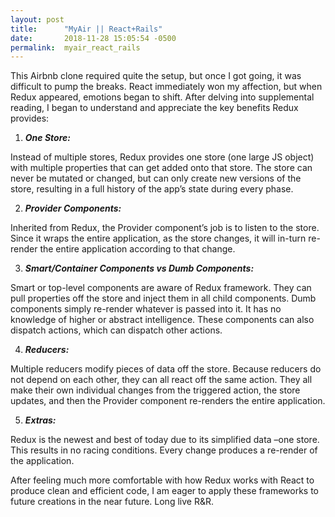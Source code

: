```yaml
---
layout: post
title:      "MyAir || React+Rails"
date:       2018-11-28 15:05:54 -0500
permalink:  myair_react_rails
---
```



This Airbnb clone required quite the setup, but once I got going, it was difficult to pump the breaks. React immediately won my affection, but when Redux appeared, emotions began to shift. After delving into supplemental reading, I began to understand and appreciate the key benefits Redux provides:

1. ***One Store:***

Instead of multiple stores, Redux provides one store (one large JS object) with multiple properties that can get added onto that store. The store can never be mutated or changed, but can only create new versions of the store, resulting in a full history of the app’s state during every phase. 

2.	***Provider Components:***

Inherited from Redux, the Provider component’s job is to listen to the store. Since it wraps the entire application, as the store changes, it will in-turn re-render the entire application according to that change.

3.	***Smart/Container Components vs Dumb Components:***

Smart or top-level components are aware of Redux framework. They can pull properties off the store and inject them in all child components. Dumb components simply re-render whatever is passed into it. It has no knowledge of higher or abstract intelligence. These components can also dispatch actions, which can dispatch other actions.

4.	***Reducers:***

Multiple reducers modify pieces of data off the store. Because reducers do not depend on each other, they can all react off the same action. They all make their own individual changes from the triggered action, the store updates, and then the Provider component re-renders the entire application.

5.	***Extras:***

Redux is the newest and best of today due to its simplified data –one store. This results in no racing conditions. Every change produces a re-render of the application. 

After feeling much more comfortable with how Redux works with React to produce clean and efficient code, I am eager to apply these frameworks to future creations in the near future. Long live R&R.

